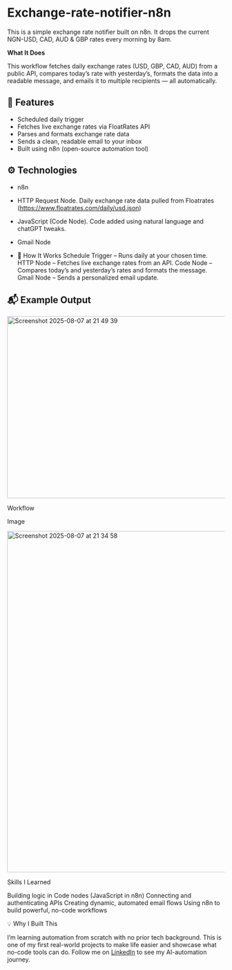 # Exchange-rate-notifier-n8n
This is a simple exchange rate notifier built on n8n. It drops the current NGN-USD, CAD, AUD &amp; GBP rates every morning by 8am. 

**What It Does**

This workflow fetches daily exchange rates (USD, GBP, CAD, AUD) from a public API, compares today’s rate with yesterday’s, formats the data into a readable message, and emails it to multiple recipients — all automatically.

## 📌 Features
- Scheduled daily trigger
- Fetches live exchange rates via FloatRates API
- Parses and formats exchange rate data
- Sends a clean, readable email to your inbox
- Built using n8n (open-source automation tool)

## ⚙️ Technologies
- n8n 
- HTTP Request Node. Daily exchange rate data pulled from Floatrates (https://www.floatrates.com/daily/usd.json)
- JavaScript (Code Node). Code added using natural language and chatGPT tweaks.
- Gmail Node

- 🔧 How It Works
Schedule Trigger – Runs daily at your chosen time.
HTTP Node – Fetches live exchange rates from an API.
Code Node – Compares today’s and yesterday’s rates and formats the message.
Gmail Node – Sends a personalized email update.
  
## 📬 Example Output

<img width="1062" height="421" alt="Screenshot 2025-08-07 at 21 49 39" src="https://github.com/user-attachments/assets/08ef7197-7a24-4985-b339-860e20934aba" />


Workflow 

Image

<img width="1402" height="789" alt="Screenshot 2025-08-07 at 21 34 58" src="https://github.com/user-attachments/assets/94f57448-6305-44e8-a5c6-af78c34aacd3" />

Skills I Learned

Building logic in Code nodes (JavaScript in n8n)
Connecting and authenticating APIs
Creating dynamic, automated email flows
Using n8n to build powerful, no-code workflows

💡 Why I Built This

I’m learning automation from scratch with no prior tech background. This is one of my first real-world projects to make life easier and showcase what no-code tools can do. Follow me on [LinkedIn]([url](https://www.linkedin.com/in/etinyenejimmy/)) to see my AI-automation journey. 
